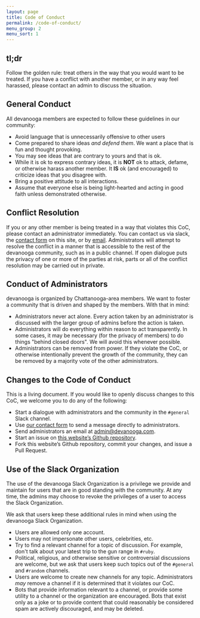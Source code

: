 ```yaml
---
layout: page
title: Code of Conduct
permalink: /code-of-conduct/
menu_group: 2
menu_sort: 1
---
```


## tl;dr
Follow the golden rule: treat others in the way that you would want to be treated. If you have a conflict with another member, or in any way feel harassed, please contact an admin to discuss the situation.

## General Conduct
All devanooga members are expected to follow these guidelines in our community:

- Avoid language that is unnecessarily offensive to other users
- Come prepared to share ideas _and defend them_. We want a place that is fun and thought provoking.
- You may see ideas that are contrary to yours and that is ok.
- While it is ok to express contrary ideas, it is **NOT** ok to attack, defame, or otherwise harass another member. It **IS** ok (and encouraged) to criticize ideas that you disagree with.
- Bring a positive attitude to all interactions.
- Assume that everyone else is being light-hearted and acting in good faith unless demonstrated otherwise.

## Conflict Resolution
If you or any other member is being treated in a way that violates this CoC, please contact an administrator immediately. You can contact us via slack, the [contact form](/contact/) on this site, or by [email](mailto:admin@devanooga.com).
Administrators will attempt to resolve the conflict in a manner that is accessible to the rest of the devanooga community, such as in a public channel. If open dialogue puts the privacy of one or more of the parties at risk, parts or all of the conflict resolution may be carried out in private.

## Conduct of Administrators
devanooga is organized by Chattanooga-area members. We want to foster a community that is driven and shaped by the members. With that in mind:

- Administrators never act alone. Every action taken by an administrator is discussed with the larger group of admins before the action is taken.
- Administrators will do everything within reason to act transparently. In some cases, it may be necessary (for the privacy of members) to do things "behind closed doors". We will avoid this whenever possible.
- Administrators can be removed from power. If they violate the CoC, or otherwise intentionally prevent the growth of the community, they can be removed by a majority vote of the other administrators.

## Changes to the Code of Conduct
This is a living document. If you would like to openly discuss changes to this CoC, we welcome you to do any of the following:
- Start a dialogue with administrators and the community in the `#general` Slack channel.
- Use [our contact form](/contact) to send a message directly to administrators.
- Send administrators an email at <admin@devanooga.com>.
- Start an issue on [this website’s Github repository](https://github.com/devanooga/devanooga.github.io).
- Fork this website’s Github repository, commit your changes, and issue a Pull Request.

## Use of the Slack Organization
The use of the devanooga Slack Organization is a privilege we provide and maintain for users that are in good standing with the community. At any time, the admins may choose to revoke the privileges of a user to access the Slack Organization.

We ask that users keep these additional rules in mind when using the devanooga Slack Organization.

- Users are allowed only one account.
- Users may not impersonate other users, celebrities, etc.
- Try to find a relevant channel for a topic of discussion. For example, don't talk about your latest trip to the gun range in `#ruby`.
- Political, religious, and otherwise sensitive or controversial discussions are welcome, but we ask that users keep such topics out of the `#general` and `#random` channels.
- Users are welcome to create new channels for any topic. Administrators _may_ remove a channel if it is determined that it violates our CoC.
- Bots that provide information relevant to a channel, or provide some utility to a channel or the organization are encouraged. Bots that exist only as a joke or to provide content that could reasonably be considered spam are actively discouraged, and may be deleted.

